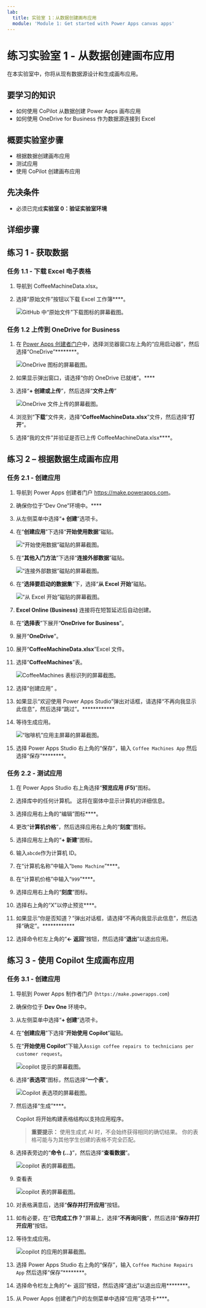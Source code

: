 ```yaml
---
lab:
  title: 实验室 1：从数据创建画布应用
  module: 'Module 1: Get started with Power Apps canvas apps'
---
```


# 练习实验室 1 - 从数据创建画布应用

在本实验室中，你将从现有数据源设计和生成画布应用。

## 要学习的知识

- 如何使用 CoPilot 从数据创建 Power Apps 画布应用
- 如何使用 OneDrive for Business 作为数据源连接到 Excel

## 概要实验室步骤

- 根据数据创建画布应用
- 测试应用
- 使用 CoPilot 创建画布应用
  
## 先决条件

- 必须已完成**实验室 0：验证实验室环境**

## 详细步骤

## 练习 1 - 获取数据

### 任务 1.1 - 下载 Excel 电子表格

1. 导航到 CoffeeMachineData.xlsx[](https://github.com/MicrosoftLearning/PL-7001-Create-and-manage-canvas-apps-with-Power-Apps/blob/master/Allfiles/Labs/CoffeeMachineData.xlsx)。

1. 选择“原始文件”按钮以下载 Excel 工作簿****。

    ![GitHub 中“原始文件”下载图标的屏幕截图。](../media/raw-download.png)

### 任务 1.2 上传到 OneDrive for Business

1. 在 [Power Apps 创建者门户](https://make.powerapps.com)中，选择浏览器窗口左上角的“应用启动器”，然后选择“OneDrive”********。

    ![OneDrive 图标的屏幕截图。](../media/select-onedrive.png)

1. 如果显示弹出窗口，请选择“你的 OneDrive 已就绪”。****

1. 选择“**+ 创建或上传**”，然后选择“**文件上传**”

    ![OneDrive 文件上传的屏幕截图。](../media/select-onedrive-upload.png)

1. 浏览到“**下载**”文件夹，选择“**CoffeeMachineData.xlsx**”文件，然后选择“**打开**”。

1. 选择“我的文件”并验证是否已上传 CoffeeMachineData.xlsx****。

## 练习 2 – 根据数据生成画布应用

### 任务 2.1 - 创建应用

1. 导航到 Power Apps 创建者门户 <https://make.powerapps.com>。

1. 确保你位于“Dev One”环境中。****

1. 从左侧菜单中选择“**+ 创建**”选项卡。

1. 在“**创建应用**”下选择“**开始使用数据**”磁贴。

    ![“开始使用数据”磁贴的屏幕截图。](../media/start-with-data.png)

1. 在“**其他入门方法**”下选择“**连接外部数据**”磁贴。

    ![“连接外部数据”磁贴的屏幕截图。](../media/connect-external-data.png)

1. 在“**选择要启动的数据集**”下，选择“**从 Excel 开始**”磁贴。

    ![“从 Excel 开始”磁贴的屏幕截图。](../media/from-excel.png)

1. **Excel Online (Business)** 连接将在短暂延迟后自动创建。

1. 在“**选择表**”下展开“**OneDrive for Business**”。

1. 展开“**OneDrive**”。

1. 展开“**CoffeeMachineData.xlsx**”Excel 文件。

1. 选择“**CoffeeMachines**”表。

    ![CoffeeMachines 表标识列的屏幕截图。](../media/coffeemachines-table.png)

1. 选择“创建应用”  。

1. 如果显示“欢迎使用 Power Apps Studio”弹出对话框，请选择“不再向我显示此信息”，然后选择“跳过”。************

1. 等待生成应用。

    ![“咖啡机”应用主屏幕的屏幕截图。](../media/coffee-machines-app.png)

1. 选择 Power Apps Studio 右上角的“保存”，输入 `Coffee Machines App` 然后选择“保存”********。

### 任务 2.2 - 测试应用

1. 在 Power Apps Studio 右上角选择“**预览应用 (F5)**”图标。

1. 选择库中的任何计算机。 这将在窗体中显示计算机的详细信息。

1. 选择应用右上角的“编辑”图标****。

1. 更改“**计算机价格**”，然后选择应用右上角的“**刻度**”图标。

1. 选择应用左上角的“**+ 新建**”图标。

1. 输入`abcde`作为计算机 ID。

1. 在“计算机名称”中输入“`Demo Machine`”****。

1. 在“计算机价格”中输入“`999`”****。

1. 选择应用右上角的“**刻度**”图标。

1. 选择右上角的“X”以停止预览****。

1. 如果显示“你是否知道？”弹出对话框，请选择“不再向我显示此信息”，然后选择“确定”。************

1. 选择命令栏左上角的“**<- 返回**”按钮，然后选择“**退出**”以退出应用。

## 练习 3 - 使用 Copilot 生成画布应用

### 任务 3.1 - 创建应用

1. 导航到 Power Apps 制作者门户 (`https://make.powerapps.com`)

1. 确保你位于 **Dev One** 环境中。

1. 从左侧菜单中选择“**+ 创建**”选项卡。

1. 在“**创建应用**”下选择“**开始使用 Copilot**”磁贴。

1. 在“**开始使用 Copilot**”下输入`Assign coffee repairs to technicians per customer request`。

    ![copilot 提示的屏幕截图。](../media/copilot-prompt.png)

1. 选择“**表选项**”图标，然后选择“**一个表**”。

    ![Copilot 表选项的屏幕截图。](../media/copilot-table-options.png)

1. 然后选择“生成”****。

    Copilot 将开始构建表格结构以支持应用程序。

    > **重要提示：** 使用生成式 AI 时，不会始终获得相同的确切结果。 你的表格可能与为其他学生创建的表格不完全匹配。

1. 选择表旁边的“**命令 (...)**”，然后选择“**查看数据**”。

    ![copilot 表的屏幕截图。](../media/copilot-table-view-data.png)

1. 查看表

    ![copilot 表的屏幕截图。](../media/copilot-table.png)

1. 对表格满意后，选择“**保存并打开应用**”按钮。

1. 如有必要，在“**已完成工作？**”屏幕上，选择“**不再询问我**”，然后选择“**保存并打开应用**”按钮。

1. 等待生成应用。

    ![copilot 的应用的屏幕截图。](../media/copilot-app.png)

1. 选择 Power Apps Studio 右上角的“保存”，输入 `Coffee Machine Repairs App` 然后选择“保存”********。

1. 选择命令栏左上角的“<- 返回”按钮，然后选择“退出”以退出应用********。

1. 从 Power Apps 创建者门户的左侧菜单中选择“应用”选项卡****。
